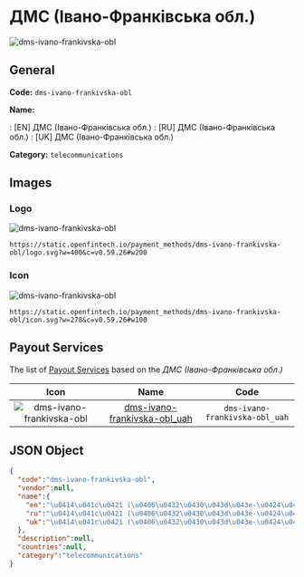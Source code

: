 
# ДМС (Івано-Франківська обл.) 
![dms-ivano-frankivska-obl](https://static.openfintech.io/payment_methods/dms-ivano-frankivska-obl/logo.svg?w=400&c=v0.59.26#w200)  

## General 
**Code:** `dms-ivano-frankivska-obl` 
 
**Name:** 
 
:	[EN] ДМС (Івано-Франківська обл.) 
:	[RU] ДМС (Івано-Франківська обл.) 
:	[UK] ДМС (Івано-Франківська обл.) 
 
**Category:** `telecommunications` 
 

## Images 

### Logo 
![dms-ivano-frankivska-obl](https://static.openfintech.io/payment_methods/dms-ivano-frankivska-obl/logo.svg?w=400&c=v0.59.26#w200)  

```
https://static.openfintech.io/payment_methods/dms-ivano-frankivska-obl/logo.svg?w=400&c=v0.59.26#w200
```  

### Icon 
![dms-ivano-frankivska-obl](https://static.openfintech.io/payment_methods/dms-ivano-frankivska-obl/icon.svg?w=278&c=v0.59.26#w100)  

```
https://static.openfintech.io/payment_methods/dms-ivano-frankivska-obl/icon.svg?w=278&c=v0.59.26#w100
```  

## Payout Services 
 
The list of [Payout Services](/payout-services/) based on the _ДМС (Івано-Франківська обл.)_ 

|Icon|Name|Code| 
|:---:|:---:|:---:| 
|![dms-ivano-frankivska-obl](https://static.openfintech.io/payout_methods/dms-ivano-frankivska-obl/icon.svg?w=278&c=v0.59.26#w40) |[dms-ivano-frankivska-obl_uah](/payout-services/dms-ivano-frankivska-obl_uah/)|`dms-ivano-frankivska-obl_uah`| 
 

## JSON Object 

```json
{
  "code":"dms-ivano-frankivska-obl",
  "vendor":null,
  "name":{
    "en":"\u0414\u041c\u0421 (\u0406\u0432\u0430\u043d\u043e-\u0424\u0440\u0430\u043d\u043a\u0456\u0432\u0441\u044c\u043a\u0430 \u043e\u0431\u043b.)",
    "ru":"\u0414\u041c\u0421 (\u0406\u0432\u0430\u043d\u043e-\u0424\u0440\u0430\u043d\u043a\u0456\u0432\u0441\u044c\u043a\u0430 \u043e\u0431\u043b.)",
    "uk":"\u0414\u041c\u0421 (\u0406\u0432\u0430\u043d\u043e-\u0424\u0440\u0430\u043d\u043a\u0456\u0432\u0441\u044c\u043a\u0430 \u043e\u0431\u043b.)"
  },
  "description":null,
  "countries":null,
  "category":"telecommunications"
}
```  
